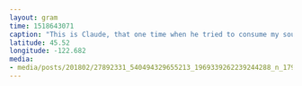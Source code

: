 ```yaml
---
layout: gram
time: 1518643071
caption: "This is Claude, that one time when he tried to consume my soul. Tractor beam... sucked me RIGHT IN. 😳"
latitude: 45.52
longitude: -122.682
media:
- media/posts/201802/27892331_540494329655213_1969339262239244288_n_17924367802061201.jpg
---
```

